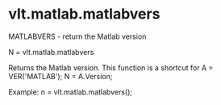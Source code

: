 # vlt.matlab.matlabvers

  MATLABVERS - return the Matlab version
 
  N = vlt.matlab.matlabvers
 
  Returns the Matlab version. This function is a shortcut for
     A = VER('MATLAB');
     N = A.Version;
 
  Example: 
    n = vlt.matlab.matlabvers();
